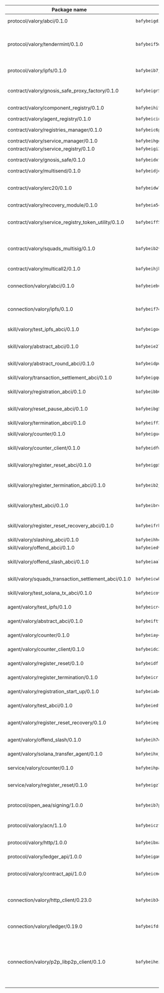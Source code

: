 | Package name                                                  | Package hash                                                  | Description                                                                                                                |
| ------------------------------------------------------------- | ------------------------------------------------------------- | -------------------------------------------------------------------------------------------------------------------------- |
| protocol/valory/abci/0.1.0                                    | `bafybeigdi6wsbdn2nv7clzhnuhki3taywgiiajwawdaat57o5ntlgqj2qe` | A protocol for ABCI requests and responses.                                                                                |
| protocol/valory/tendermint/0.1.0                              | `bafybeif5wq5i2ugr66alniej2bk4vws5sikal7otx674y5kz52e3ulo2qm` | A protocol for communication between two AEAs to share tendermint configuration details.                                   |
| protocol/valory/ipfs/0.1.0                                    | `bafybeib7jhgyocjwdq3r5wzq3z4qeubj3dwi3aqjn2uxzuwnjp5fhvafcu` | A protocol specification for IPFS requests and responses.                                                                  |
| contract/valory/gnosis_safe_proxy_factory/0.1.0               | `bafybeigr5qbpzpugko6ajmm7jemizddzswnxyslqeajjcc62or75ehnili` | Gnosis Safe proxy factory (GnosisSafeProxyFactory) contract                                                                |
| contract/valory/component_registry/0.1.0                      | `bafybeihitc3xybzbnxsybb46uqejqunwhvnvkwtk23yxacfdafm3n4bu2a` | Component registry contract                                                                                                |
| contract/valory/agent_registry/0.1.0                          | `bafybeicinlkh76yggtqrzhii6zhavpxqkpbles3wh73durkqchbj2elor4` | Agent registry contract                                                                                                    |
| contract/valory/registries_manager/0.1.0                      | `bafybeic6plto4ptvs726gp77grzsr2kltuwhrff36pi2mjgjeegt7qa5bm` | Registries Manager contract                                                                                                |
| contract/valory/service_manager/0.1.0                         | `bafybeihgg7blocpxxbugduq4zjq4xhndpwdblkzd5moggucoxk5i5emyba` | Service Manager contract                                                                                                   |
| contract/valory/service_registry/0.1.0                        | `bafybeigi3efqi5nofhe6d24tnznr5xisacyav24zc37f77xetm4t7azovy` | Service Registry contract                                                                                                  |
| contract/valory/gnosis_safe/0.1.0                             | `bafybeidxtpqztd33y2k47tmwy5kfxjp6cfzc3cvkpyxpbqc3s6vp6kmt4q` | Gnosis Safe (GnosisSafeL2) contract                                                                                        |
| contract/valory/multisend/0.1.0                               | `bafybeidjdgi2kyexajirj3cnpzgse4y5u664b2blztt4flv6i7knlecyr4` | MultiSend contract                                                                                                         |
| contract/valory/erc20/0.1.0                                   | `bafybeidw7l6kttsnyskar5i5lmue3kgigtgrusszy6i3e4aqzbxoy5xiyi` | The scaffold contract scaffolds a contract to be implemented by the developer.                                             |
| contract/valory/recovery_module/0.1.0                         | `bafybeia5c4ejbxubcwommqmhlbjcvo7homs4v6grcb6l7s6ncv72my7jja` | Recovery module                                                                                                            |
| contract/valory/service_registry_token_utility/0.1.0          | `bafybeiff5qt664ym4rjoyvgysfh6e4sw2sxjbkz6aqaecm4fi5evj3rfbe` | The scaffold contract scaffolds a contract to be implemented by the developer.                                             |
| contract/valory/squads_multisig/0.1.0                         | `bafybeib2vmqdbtmkmgztiayalhi27ppcgmliqwrqtyv5afp2zdnphnibfi` | The scaffold contract scaffolds a contract to be implemented by the developer.                                             |
| contract/valory/multicall2/0.1.0                              | `bafybeihjbi374hvi7jgypcwcoa3hsxlxkoqzo3nxu7xedpwhtgqnjrzsta` | The MakerDAO multicall2 contract.                                                                                          |
| connection/valory/abci/0.1.0                                  | `bafybeiebupsxfouo5x7owwwcfie6czo2ujvjd775bzucx2efyuw26qilyq` | connection to wrap communication with an ABCI server.                                                                      |
| connection/valory/ipfs/0.1.0                                  | `bafybeif7exoq2viwhfgfcjplxq73hnxvgpsx7pwshhntx6aekza25mdwli` | A connection responsible for uploading and downloading files from IPFS.                                                    |
| skill/valory/test_ipfs_abci/0.1.0                             | `bafybeigodv37qzmqnky6qghlvr2nl3dhbfoz2lckabhirukbh2w52fmqau` | IPFS e2e testing application.                                                                                              |
| skill/valory/abstract_abci/0.1.0                              | `bafybeie2la4iaj4fuzipooqdhskddtj3i7lqbnaajiiloiqz2vmykoagkm` | The abci skill provides a template of an ABCI application.                                                                 |
| skill/valory/abstract_round_abci/0.1.0                        | `bafybeidpwu5m4pxkajnn27676f5piayo7gxgizperlixxcyyjyevf5pewy` | abstract round-based ABCI application                                                                                      |
| skill/valory/transaction_settlement_abci/0.1.0                | `bafybeigqw6dmr46cfqvfdx5eiekcqt6ogt2jfurivn5mqpcea4cyede6qa` | ABCI application for transaction settlement.                                                                               |
| skill/valory/registration_abci/0.1.0                          | `bafybeibb6gxerhovezgsnjvddrds6hgax7secyuvdsckbav42cx7qjkavq` | ABCI application for common apps.                                                                                          |
| skill/valory/reset_pause_abci/0.1.0                           | `bafybeibg53ld3pu7zcyfzmqbjujhbaegwygncdpwuhd7o2mlg4pty2weru` | ABCI application for resetting and pausing app executions.                                                                 |
| skill/valory/termination_abci/0.1.0                           | `bafybeiff2swtrzt43qvbrr5iysm2sxps4yhdvjc6atxtu7ejrwavexl3t4` | Termination skill.                                                                                                         |
| skill/valory/counter/0.1.0                                    | `bafybeiguouqy6og4eas345dufq6rv4xzpdmc34km6qoqbauew5udd5rh3i` | The ABCI Counter application example.                                                                                      |
| skill/valory/counter_client/0.1.0                             | `bafybeidfw5av7ceqyyovf6ma3wpnvccwmmqos36vfiro3ypldroz6hr7ea` | A client for the ABCI counter application.                                                                                 |
| skill/valory/register_reset_abci/0.1.0                        | `bafybeigp5yai26skkjzu3o5kmahvpz4mhi4bstiz6fpfochbzy57kt7eja` | ABCI application for dummy skill that registers and resets                                                                 |
| skill/valory/register_termination_abci/0.1.0                  | `bafybeib2jpacbbwgvcjdut2nw7hbxo4i5yf2m66sohbuqrdf3fazsdvae4` | ABCI application for dummy skill that registers and resets                                                                 |
| skill/valory/test_abci/0.1.0                                  | `bafybeibrqowvdjkvrzgaexmskjpnuclpo3hiwhwscoaubipp7ebfrubhum` | ABCI application for testing the ABCI connection.                                                                          |
| skill/valory/register_reset_recovery_abci/0.1.0               | `bafybeifrbzq4e6inr27roga5edyefog5r2uxeax4xca66uv3sa72xho2au` | ABCI application for dummy skill that registers and resets                                                                 |
| skill/valory/slashing_abci/0.1.0                              | `bafybeihhqjbxuff756qua3qafud3jwn4ehf4t37tpmft2wt6ez3hdxyzgq` | Slashing skill.                                                                                                            |
| skill/valory/offend_abci/0.1.0                                | `bafybeiedvdlcmipgbpc3i657dfgq2ubu2o5uj6b3rmev7rjhq4msb66lhm` | Offend ABCI application.                                                                                                   |
| skill/valory/offend_slash_abci/0.1.0                          | `bafybeiaalszejycuyz2wwgt2kphlvqhoi4dqmuvywi5xej5w6w5htuhnvy` | ABCI application used in order to test the slashing abci                                                                   |
| skill/valory/squads_transaction_settlement_abci/0.1.0         | `bafybeicwh6samnzbmk7cc4ql4qadpkl6djzdu5vtkqvpordjvdyhtq7bpu` | ABCI application for transaction settlement.                                                                               |
| skill/valory/test_solana_tx_abci/0.1.0                        | `bafybeicovaktafun634banlab4m7gdg5smubnj4j3x6ahxnutxtkeabouu` | SOLANA e2e testing application.                                                                                            |
| agent/valory/test_ipfs/0.1.0                                  | `bafybeicr4nockpuyzkxoho5xxap63rg2trcxpjctuhggqz6i2fiubsnlmq` | Agent for testing the ABCI connection.                                                                                     |
| agent/valory/abstract_abci/0.1.0                              | `bafybeiftt4fdhpsiwqtzsgcf5bzhxistmih2ot2nnupoiecx5jidsz5cr4` | The abstract ABCI AEA - for testing purposes only.                                                                         |
| agent/valory/counter/0.1.0                                    | `bafybeiay4bghcrye6gj7sflainzgontugd6u5abn6wdpf3ye3y7zwb66nm` | The ABCI Counter example as an AEA                                                                                         |
| agent/valory/counter_client/0.1.0                             | `bafybeidc2gwgyhjagflbxg3d6omp3a3ocda7nkm6rir73zrkj2cug6xgya` | The ABCI Counter example as an AEA                                                                                         |
| agent/valory/register_reset/0.1.0                             | `bafybeidfrydahijflkcgihij2std7jkfg5lpqlnc72k2m2xikl3a4wn2q4` | Register reset to replicate Tendermint issue.                                                                              |
| agent/valory/register_termination/0.1.0                       | `bafybeicrr2chtvklsanu7mu3kovuunl2eyb6lp6t4kcpdnlhwlpppyepqi` | Register terminate to test the termination feature.                                                                        |
| agent/valory/registration_start_up/0.1.0                      | `bafybeiabe7udqm3stnp5usvax4eyvn26zdc4m34t4jorbgj35ychoff7ye` | Registration start-up ABCI example.                                                                                        |
| agent/valory/test_abci/0.1.0                                  | `bafybeiedfma7zdlpmwznfl2pgung72xvxota4lihl2tt4lgk3o3jxonyr4` | Agent for testing the ABCI connection.                                                                                     |
| agent/valory/register_reset_recovery/0.1.0                    | `bafybeieqshdx4x4z53zir5c7rnqyrkkbvoutuo7hltzifl6vzqrmjhgy2a` | Agent to showcase hard reset as a recovery mechanism.                                                                      |
| agent/valory/offend_slash/0.1.0                               | `bafybeih7edfod2esvu62ohoiq7ysgr5grpowlfxa6git5k62oyvptmdwvi` | Offend and slash to test the slashing feature.                                                                             |
| agent/valory/solana_transfer_agent/0.1.0                      | `bafybeihxjd6ag36b7fkesm5cj6yco36abjwixr5zezjcy3xt2s4i65cgce` | Register terminate to test the termination feature.                                                                        |
| service/valory/counter/0.1.0                                  | `bafybeihpautjigadl4cygelewbgvlryfkx6f6ovnixdb3zlevhr6zuygqy` | A set of agents incrementing a counter                                                                                     |
| service/valory/register_reset/0.1.0                           | `bafybeigz7zaw2ebrgybaqaylavhvvwavpiepwnkb3rkpmtcjdbsgbvqjlm` | Test and debug tendermint reset mechanism.                                                                                 |
| protocol/open_aea/signing/1.0.0                               | `bafybeib7p5as3obcdzseiwg5umj2piiqaodkxkto7qh7b552l5emwsmdzm` | A protocol for communication between skills and decision maker.                                                            |
| protocol/valory/acn/1.1.0                                     | `bafybeicztpzulro64brsms6qmlav3dz635eykpb7ihtchu2eke2hr52efa` | The protocol used for envelope delivery on the ACN.                                                                        |
| protocol/valory/http/1.0.0                                    | `bafybeibxab2yfpchusrzw4rgrasjomtpphazanpivhhtznmuao5ny2lsmi` | A protocol for HTTP requests and responses.                                                                                |
| protocol/valory/ledger_api/1.0.0                              | `bafybeiga6gdd3ccdt5jgrov474koz524f3pfbhprwxfjj7wextkl7wozsa` | A protocol for ledger APIs requests and responses.                                                                         |
| protocol/valory/contract_api/1.0.0                            | `bafybeicmo2ufeoqyyczkom6xp3nwmhosd75kpe4xfwn7gaz6vegj732b4m` | A protocol for contract APIs requests and responses.                                                                       |
| connection/valory/http_client/0.23.0                          | `bafybeib34a2ukancj5524tz64smczju2q2njscgufmtml6dcjb3bjyaocy` | The HTTP_client connection that wraps a web-based client connecting to a RESTful API specification.                        |
| connection/valory/ledger/0.19.0                               | `bafybeifdsep5suryfufmto4j5fyvjhmlgypyg6zvvwqsm4edlwfbfsav5y` | A connection to interact with any ledger API and contract API.                                                             |
| connection/valory/p2p_libp2p_client/0.1.0                     | `bafybeihezztwiiismlbblbv67i4zibp7w6xzpqadt67mcdjaoauibjqii4` | The libp2p client connection implements a tcp connection to a running libp2p node as a traffic delegate to send/receive envelopes to/from agents in the DHT. |
